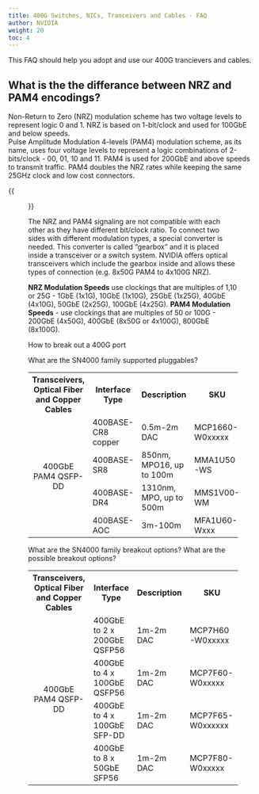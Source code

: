 ```yaml
---
title: 400G Switches, NICs, Tranceivers and Cables - FAQ
author: NVIDIA
weight: 20
toc: 4
---
```


This FAQ should help you adopt and use our 400G trancievers and cables.

## What is the the differance between NRZ and PAM4 encodings?

Non-Return to Zero (NRZ) modulation scheme has two voltage levels to represent logic 0 and 1. NRZ is based on 1-bit/clock and used for 100GbE and below speeds.</br>
Pulse Amplitude Modulation 4-levels (PAM4) modulation scheme, as its name, uses four voltage levels to represent a logic combinations of 2-bits/clock - 00, 01, 10 and 11. PAM4 is used for 200GbE and above speeds to transmit traffic. PAM4 doubles the NRZ rates while keeping the same 25GHz clock and low cost connectors. 

{{<figure src="images/knowledge-base/400G-faq/pam_nrz.png">}} 

The NRZ and PAM4 signaling are not compatible with each other as they have different bit/clock ratio. To connect two sides with different modulation types, a special converter is needed. This converter is called “gearbox” and it is placed inside a transceiver or a switch system. NVIDIA offers optical transceivers which include the gearbox inside and allows these types of connection (e.g. 8x50G PAM4 to 4x100G NRZ).

**NRZ Modulation Speeds** use clockings that are multiples of 1,10 or 25G - 1GbE (1x1G), 10GbE (1x10G), 25GbE (1x25G), 40GbE (4x10G), 50GbE (2x25G), 100GbE (4x25G).
**PAM4 Modulation Speeds** - use clockings that are multiples of 50 or 100G - 200GbE (4x50G), 400GbE (8x50G or 4x100G), 800GbE (8x100G).

How to break out a 400G port  

What are the SN4000 family supported pluggables?

<table>
    <tr>
        <th>
        Transceivers, Optical Fiber and Copper Cables
        </th>
        <th>
        Interface Type
        </th>
        <th>
        Description
        </th>
        <th>
        SKU
        </th>
    </tr>
    <tr>
        <td rowspan="4" style="vertical-align : middle;text-align:center;">
        400GbE PAM4 QSFP-DD
        </td>
        <td style="vertical-align : middle">
        400BASE-CR8 copper
        </td>
        <td style="vertical-align : middle">
        0.5m-2m DAC
        </td>
        <td style="vertical-align : middle">
        MCP1660-W0xxxxx
        </td>
    </tr>
    <tr>
        <td style="vertical-align : middle">
        400BASE-SR8
        </td>
        <td style="vertical-align : middle">
        850nm, MPO16, up to 100m
        </td>
        <td style="vertical-align : middle">
        MMA1U50-WS
        </td>
    </tr>
    <tr>
        <td style="vertical-align : middle">
        400BASE-DR4
        </td>
        <td style="vertical-align : middle">
        1310nm, MPO, up to 500m
        </td>
        <td style="vertical-align : middle">
        MMS1V00-WM
        </td>
    </tr>
    <tr>
        <td style="vertical-align : middle">
        400BASE-AOC
        </td>
        <td style="vertical-align : middle">
        3m-100m
        </td>
        <td style="vertical-align : middle">
        MFA1U60-Wxxx
        </td>
    </tr>
</table>

What are the SN4000 family breakout options?
What are the possible breakout options?

<table>
    <tr>
        <th>
        Transceivers, Optical Fiber and Copper Cables
        </th>
        <th>
        Interface Type
        </th>
        <th>
        Description
        </th>
        <th>
        SKU
        </th>
    </tr>
    <tr>
        <td rowspan="4" style="vertical-align : middle;text-align:center;">
        400GbE PAM4 QSFP-DD
        </td>
        <td style="vertical-align : middle">
        400GbE to 2 x 200GbE QSFP56
        </td>
        <td style="vertical-align : middle">
        1m-2m DAC
        </td>
        <td style="vertical-align : middle">
        MCP7H60-W0xxxxx
        </td>
    </tr>
    <tr>
        <td style="vertical-align : middle">
        400GbE to 4 x 100GbE QSFP56
        </td>
        <td style="vertical-align : middle">
        1m-2m DAC
        </td>
        <td style="vertical-align : middle">
        MCP7F60-W0xxxxx
        </td>
    </tr>
    <tr>
        <td style="vertical-align : middle">
        400GbE to 4 x 100GbE SFP-DD
        </td>
        <td style="vertical-align : middle">
        1m-2m DAC
        </td>
        <td style="vertical-align : middle">
        MCP7F65-W0xxxxxx
        </td>
    </tr>
    <tr>
        <td style="vertical-align : middle">
        400GbE to 8 x 50GbE SFP56
        </td>
        <td style="vertical-align : middle">
        1m-2m DAC
        </td>
        <td style="vertical-align : middle">
        MCP7F80-W0xxxxx
        </td>
    </tr>
</table>
